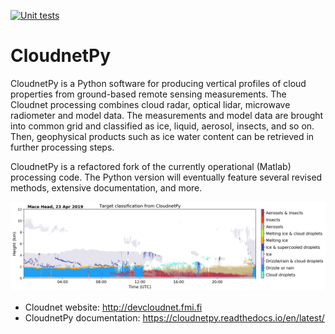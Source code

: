 [![Unit tests](https://travis-ci.org/tukiains/cloudnetpy.svg?branch=master)](https://travis-ci.org/tukiains/cloudnetpy)

# CloudnetPy
CloudnetPy is a Python software for producing vertical profiles of cloud properties from ground-based remote sensing measurements. The Cloudnet processing combines cloud radar, optical lidar, microwave radiometer and model data. The measurements and model data are brought into common grid and classified as ice, liquid, aerosol, insects, and so on. Then, geophysical products such as ice water content can be retrieved in further processing steps.

CloudnetPy is a refactored fork of the currently operational (Matlab) processing code. The Python version will eventually feature several revised methods, extensive documentation, and more.

<img src="docs/source/_static/20190423_mace-head_classification.png">

- Cloudnet website: http://devcloudnet.fmi.fi
- CloudnetPy documentation: https://cloudnetpy.readthedocs.io/en/latest/
